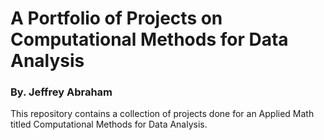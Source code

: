 # A Portfolio of Projects on Computational Methods for Data Analysis
### By. Jeffrey Abraham
This repository contains a collection of projects done for an Applied Math titled Computational Methods for Data Analysis.
